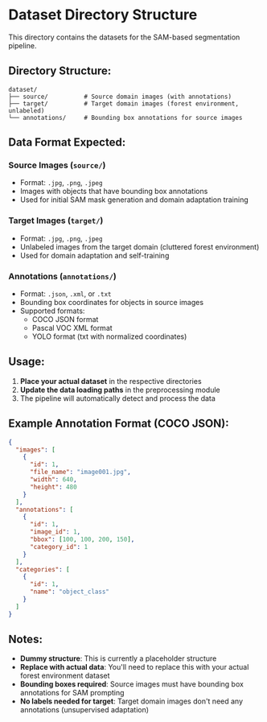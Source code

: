 # Dataset Directory Structure

This directory contains the datasets for the SAM-based segmentation pipeline.

## Directory Structure:

```
dataset/
├── source/          # Source domain images (with annotations)
├── target/          # Target domain images (forest environment, unlabeled)
└── annotations/     # Bounding box annotations for source images
```

## Data Format Expected:

### Source Images (`source/`)
- Format: `.jpg`, `.png`, `.jpeg`
- Images with objects that have bounding box annotations
- Used for initial SAM mask generation and domain adaptation training

### Target Images (`target/`)
- Format: `.jpg`, `.png`, `.jpeg` 
- Unlabeled images from the target domain (cluttered forest environment)
- Used for domain adaptation and self-training

### Annotations (`annotations/`)
- Format: `.json`, `.xml`, or `.txt`
- Bounding box coordinates for objects in source images
- Supported formats:
  - COCO JSON format
  - Pascal VOC XML format
  - YOLO format (txt with normalized coordinates)

## Usage:

1. **Place your actual dataset** in the respective directories
2. **Update the data loading paths** in the preprocessing module
3. The pipeline will automatically detect and process the data

## Example Annotation Format (COCO JSON):

```json
{
  "images": [
    {
      "id": 1,
      "file_name": "image001.jpg",
      "width": 640,
      "height": 480
    }
  ],
  "annotations": [
    {
      "id": 1,
      "image_id": 1,
      "bbox": [100, 100, 200, 150],
      "category_id": 1
    }
  ],
  "categories": [
    {
      "id": 1,
      "name": "object_class"
    }
  ]
}
```

## Notes:

- **Dummy structure**: This is currently a placeholder structure
- **Replace with actual data**: You'll need to replace this with your actual forest environment dataset
- **Bounding boxes required**: Source images must have bounding box annotations for SAM prompting
- **No labels needed for target**: Target domain images don't need any annotations (unsupervised adaptation)
